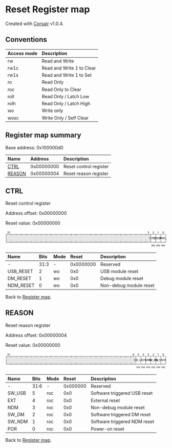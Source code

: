 # Reset Register map

Created with [Corsair](https://github.com/esynr3z/corsair) v1.0.4.

## Conventions

| Access mode | Description               |
| :---------- | :------------------------ |
| rw          | Read and Write            |
| rw1c        | Read and Write 1 to Clear |
| rw1s        | Read and Write 1 to Set   |
| ro          | Read Only                 |
| roc         | Read Only to Clear        |
| roll        | Read Only / Latch Low     |
| rolh        | Read Only / Latch High    |
| wo          | Write only                |
| wosc        | Write Only / Self Clear   |

## Register map summary

Base address: 0x100000d0

| Name                     | Address    | Description |
| :---                     | :---       | :---        |
| [CTRL](#ctrl)            | 0x00000000 | Reset control register |
| [REASON](#reason)        | 0x00000004 | Reset reason register |

## CTRL

Reset control register

Address offset: 0x00000000

Reset value: 0x00000000

![ctrl](md_img/ctrl.svg)

| Name             | Bits   | Mode            | Reset      | Description |
| :---             | :---   | :---            | :---       | :---        |
| -                | 31:3   | -               | 0x0000000  | Reserved |
| USB_RESET        | 2      | wo              | 0x0        | USB module reset |
| DM_RESET         | 1      | wo              | 0x0        | Debug module reset |
| NDM_RESET        | 0      | wo              | 0x0        | Non-debug module reset |

Back to [Register map](#register-map-summary).

## REASON

Reset reason register

Address offset: 0x00000004

Reset value: 0x00000000

![reason](md_img/reason.svg)

| Name             | Bits   | Mode            | Reset      | Description |
| :---             | :---   | :---            | :---       | :---        |
| -                | 31:6   | -               | 0x000000   | Reserved |
| SW_USB           | 5      | roc             | 0x0        | Software triggered USB reset |
| EXT              | 4      | roc             | 0x0        | External reset |
| NDM              | 3      | roc             | 0x0        | Non-debug module reset |
| SW_DM            | 2      | roc             | 0x0        | Software triggered DM reset |
| SW_NDM           | 1      | roc             | 0x0        | Software triggered NDM reset |
| POR              | 0      | roc             | 0x0        | Power-on reset |

Back to [Register map](#register-map-summary).
